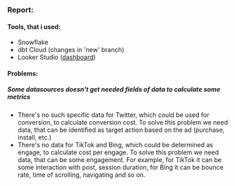 ### Report:

#### Tools, that i used:
- Snowflake 
- dbt Cloud (changes in 'new' branch)
- Looker Studio ([dashboard](https://lookerstudio.google.com/reporting/a500a724-9804-4873-94f9-1f31ca042cf7))

#### Problems:
##### Some datasources doesn't get needed fields of data to calculate some metrics
- There's no such specific data for Twitter, which could be used for conversion, to calculate conversion cost. To solve this 
problem we need data, that can be identified as target action based on the ad (purchase, install, etc.)
- There's no data for TikTok and Bing, which could be determined as engage, to calculate cost per engage. To solve this 
problem we need data, that can be some engagement. For example, for TikTok it can be some interaction with post, session
duration, for Bing it can be bounce rate, time of scrolling, navigating and so on.
